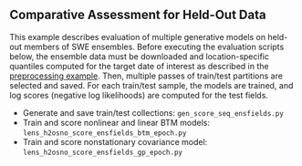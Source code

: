 ## Comparative Assessment for Held-Out Data 

This example describes evaluation of multiple generative models on held-out members of SWE ensembles. 
Before executing the evaluation scripts below, the ensemble data must be downloaded and location-specific quantiles computed 
for the target date of interest as described in the [preprocessing example](swe_ens_process.md). Then, multiple passes of train/test 
partitions are selected and saved. For each train/test sample, the models are trained, and log scores (negative log likelihoods) are 
computed for the test fields.

* Generate and save train/test collections: `gen_score_seq_ensfields.py`
* Train and score nonlinear and linear BTM models: `lens_h2osno_score_ensfields_btm_epoch.py`
* Train and score nonstationary covariance model: `lens_h2osno_score_ensfields_gp_epoch.py`

